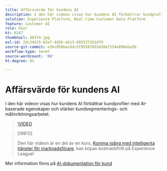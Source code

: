 ```yaml
---
title: Affärsvärde för kundens AI
description: I den här videon visas hur kundens AI förbättrar kundprofiler med AI-baserade egenskaper och stärker kundsegmenterings- och målinriktningsarbetet.
solution: Experience Platform, Real-time Customer Data Platform
feature: Customer AI
role: User
kt: 6247
thumbnail: 40374.jpg
exl-id: 2dc34425-62e7-4d56-ab13-6855371b1d7d
source-git-commit: e2bc058bac9dc5f95587655420ef254e896eba3b
workflow-type: tm+mt
source-wordcount: '89'
ht-degree: 0%

---
```


# Affärsvärde för kundens AI

I den här videon visas hur kundens AI förbättrar kundprofiler med AI-baserade egenskaper och stärker kundsegmenterings- och målinriktningsarbetet.

>[!VIDEO](https://video.tv.adobe.com/v/40374?quality=12&learn=on)

>[!INFO]
>
> Den här videon är en del av en kurs, [Komma igång med intelligenta tjänster för marknadsförare](https://experienceleague.adobe.com/?recommended=ExperiencePlatform-U-1-2020.1.intelligentservices), kan köpas kostnadsfritt på Experience League!

Mer information finns på [AI-dokumentation för kund](https://experienceleague.adobe.com/docs/experience-platform/intelligent-services/customer-ai/overview.html)
